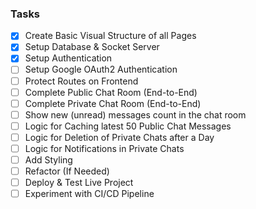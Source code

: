 ### Tasks

- [x] Create Basic Visual Structure of all Pages
- [x] Setup Database & Socket Server
- [x] Setup Authentication
- [ ] Setup Google OAuth2 Authentication
- [ ] Protect Routes on Frontend
- [ ] Complete Public Chat Room (End-to-End)
- [ ] Complete Private Chat Room (End-to-End)
- [ ] Show new (unread) messages count in the chat room
- [ ] Logic for Caching latest 50 Public Chat Messages
- [ ] Logic for Deletion of Private Chats after a Day
- [ ] Logic for Notifications in Private Chats
- [ ] Add Styling
- [ ] Refactor (If Needed)
- [ ] Deploy & Test Live Project
- [ ] Experiment with CI/CD Pipeline
